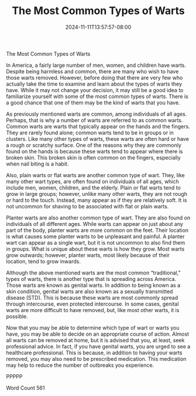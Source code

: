 ﻿---
title: "The Most Common Types of Warts"
date: 2024-11-11T13:57:57-08:00
description: "Wart Removal Tips for Web Success"
featured_image: "/images/Wart Removal.jpg"
tags: ["Wart Removal"]
---

The Most Common Types of Warts

In America, a fairly large number of men, women, and children have warts. Despite being harmless and common, there are many who wish to have those warts removed.  However, before doing that there are very few who actually take the time to examine and learn about the types of warts they have.  While it may not change your decision, it may still be a good idea to familiarize yourself with some of the most common types of warts.  There is a good chance that one of them may be the kind of warts that you have.

As previously mentioned warts are common, among individuals of all ages. Perhaps, that is why a number of warts are referred to as common warts.  Common warts are warts that typically appear on the hands and the fingers.  They are rarely found alone; common warts tend to be in groups or in clusters. Like many other types of warts, these warts are often hard or have a rough or scratchy surface.  One of the reasons why they are commonly found on the hands is because these warts tend to appear where there is broken skin. This broken skin is often common on the fingers, especially when nail biting is a habit.

Also, plain warts or flat warts are another common type of wart.  They, like many other wart types, are often found on individuals of all ages, which include men, women, children, and the elderly.  Plain or flat warts tend to grow in large groups; however, unlike many other warts, they are not rough or hard to the touch. Instead, many appear as if they are relatively soft.  It is not uncommon for shaving to be associated with flat or plain warts.

Planter warts are also another common type of wart. They are also found on individuals of all different ages.  While warts can appear on just about any part of the body, planter warts are more common on the feet.  Their location is what causes some planter warts to be unpleasant and painful.  A planter wart can appear as a single wart, but it is not uncommon to also find them in groups.  What is unique about these warts is how they grow.  Most warts grow outwards; however, planter warts, most likely because of their location, tend to grow inwards.  

Although the above mentioned warts are the most common “traditional,” types of warts, there is another type that is spreading across America. Those warts are known as genital warts. In addition to being known as a skin condition, genital warts are also known as a sexually transmitted disease (STD).  This is because these warts are most commonly spread through intercourse, even protected intercourse.  In some cases, genital warts are more difficult to have removed, but, like most other warts, it is possible.

Now that you may be able to determine which type of wart or warts you have, you may be able to decide on an appropriate course of action. Almost all warts can be removed at home, but it is advised that you, at least, seek professional advice. In fact, if you have genital warts, you are urged to see a healthcare professional. This is because, in addition to having your warts removed, you may also need to be prescribed medication. This medication may help to reduce the number of outbreaks you experience.  

PPPPP

Word Count 561

